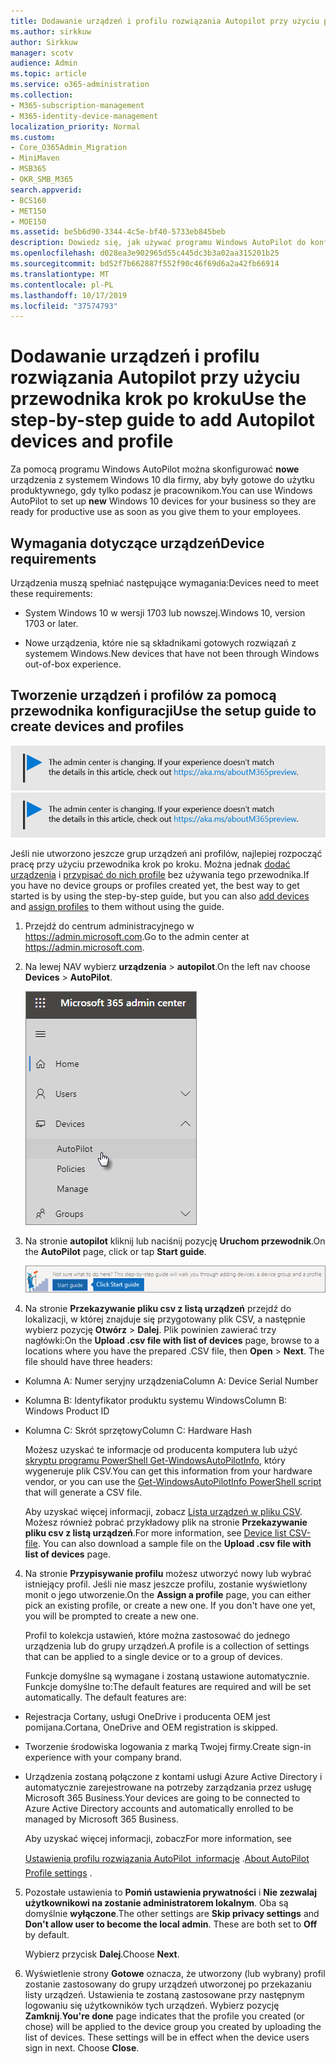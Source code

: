```yaml
---
title: Dodawanie urządzeń i profilu rozwiązania Autopilot przy użyciu przewodnika krok po kroku
ms.author: sirkkuw
author: Sirkkuw
manager: scotv
audience: Admin
ms.topic: article
ms.service: o365-administration
ms.collection:
- M365-subscription-management
- M365-identity-device-management
localization_priority: Normal
ms.custom:
- Core_O365Admin_Migration
- MiniMaven
- MSB365
- OKR_SMB_M365
search.appverid:
- BCS160
- MET150
- MOE150
ms.assetid: be5b6d90-3344-4c5e-bf40-5733eb845beb
description: Dowiedz się, jak używać programu Windows AutoPilot do konfigurowania nowych urządzeń z systemem Windows 10 dla Twojej firmy.
ms.openlocfilehash: d028ea3e902965d55c445dc3b3a02aa315201b25
ms.sourcegitcommit: bd52f7b662887f552f90c46f69d6a2a42fb66914
ms.translationtype: MT
ms.contentlocale: pl-PL
ms.lasthandoff: 10/17/2019
ms.locfileid: "37574793"
---
```

# <a name="use-the-step-by-step-guide-to-add-autopilot-devices-and-profile"></a><span data-ttu-id="97d85-103">Dodawanie urządzeń i profilu rozwiązania Autopilot przy użyciu przewodnika krok po kroku</span><span class="sxs-lookup"><span data-stu-id="97d85-103">Use the step-by-step guide to add Autopilot devices and profile</span></span>

<span data-ttu-id="97d85-104">Za pomocą programu Windows AutoPilot można skonfigurować **nowe** urządzenia z systemem Windows 10 dla firmy, aby były gotowe do użytku produktywnego, gdy tylko podasz je pracownikom.</span><span class="sxs-lookup"><span data-stu-id="97d85-104">You can use Windows AutoPilot to set up **new** Windows 10 devices for your business so they are ready for productive use as soon as you give them to your employees.</span></span>
  
## <a name="device-requirements"></a><span data-ttu-id="97d85-105">Wymagania dotyczące urządzeń</span><span class="sxs-lookup"><span data-stu-id="97d85-105">Device requirements</span></span>

<span data-ttu-id="97d85-106">Urządzenia muszą spełniać następujące wymagania:</span><span class="sxs-lookup"><span data-stu-id="97d85-106">Devices need to meet these requirements:</span></span>
  
- <span data-ttu-id="97d85-107">System Windows 10 w wersji 1703 lub nowszej.</span><span class="sxs-lookup"><span data-stu-id="97d85-107">Windows 10, version 1703 or later.</span></span>
    
- <span data-ttu-id="97d85-108">Nowe urządzenia, które nie są składnikami gotowych rozwiązań z systemem Windows.</span><span class="sxs-lookup"><span data-stu-id="97d85-108">New devices that have not been through Windows out-of-box experience.</span></span>
    
## <a name="use-the-setup-guide-to-create-devices-and-profiles"></a><span data-ttu-id="97d85-109">Tworzenie urządzeń i profilów za pomocą przewodnika konfiguracji</span><span class="sxs-lookup"><span data-stu-id="97d85-109">Use the setup guide to create devices and profiles</span></span>

<span data-ttu-id="97d85-110">[![Etykieta, aby poinformować, że centrum admin zmienia się i można znaleźć więcej szczegółów na aka.ms/aboutM365preview.](media/m365admincenterchanging.png)](https://docs.microsoft.com/office365/admin/microsoft-365-admin-center-preview)</span><span class="sxs-lookup"><span data-stu-id="97d85-110">[![Label to let you know the admin center is changing and you can find more details at aka.ms/aboutM365preview.](media/m365admincenterchanging.png)](https://docs.microsoft.com/office365/admin/microsoft-365-admin-center-preview)</span></span>

<span data-ttu-id="97d85-111">Jeśli nie utworzono jeszcze grup urządzeń ani profilów, najlepiej rozpocząć pracę przy użyciu przewodnika krok po kroku. Można jednak [dodać urządzenia](create-and-edit-autopilot-devices.md) i [przypisać do nich profile](create-and-edit-autopilot-profiles.md) bez używania tego przewodnika.</span><span class="sxs-lookup"><span data-stu-id="97d85-111">If you have no device groups or profiles created yet, the best way to get started is by using the step-by-step guide, but you can also [add devices](create-and-edit-autopilot-devices.md) and [assign profiles](create-and-edit-autopilot-profiles.md) to them without using the guide.</span></span> 
  
1. <span data-ttu-id="97d85-112">Przejdź do centrum administracyjnego w <a href="https://go.microsoft.com/fwlink/p/?linkid=837890" target="_blank">https://admin.microsoft.com</a>.</span><span class="sxs-lookup"><span data-stu-id="97d85-112">Go to the admin center at <a href="https://go.microsoft.com/fwlink/p/?linkid=837890" target="_blank">https://admin.microsoft.com</a>.</span></span>

2. <span data-ttu-id="97d85-113">Na lewej NAV wybierz **urządzenia** \> **autopilot**.</span><span class="sxs-lookup"><span data-stu-id="97d85-113">On the left nav choose **Devices** \> **AutoPilot**.</span></span>

    ![W centrum administracyjnym wybierz urządzenia, a następnie AutoPilot.](media/AutoPilot.png)
  
2. <span data-ttu-id="97d85-115">Na stronie **autopilot** kliknij lub naciśnij pozycję **Uruchom przewodnik**.</span><span class="sxs-lookup"><span data-stu-id="97d85-115">On the **AutoPilot** page, click or tap **Start guide**.</span></span>
    
    ![Click Start guide for step-by-step instructions for Autopilot.](media/31662655-d1e6-437d-87ea-c0dec5da56f7.png)
  
3. <span data-ttu-id="97d85-p101">Na stronie **Przekazywanie pliku csv z listą urządzeń** przejdź do lokalizacji, w której znajduje się przygotowany plik CSV, a następnie wybierz pozycję **Otwórz** \> **Dalej**. Plik powinien zawierać trzy nagłówki:</span><span class="sxs-lookup"><span data-stu-id="97d85-p101">On the **Upload .csv file with list of devices** page, browse to a locations where you have the prepared .CSV file, then **Open** \> **Next**. The file should have three headers:</span></span>
    
  - <span data-ttu-id="97d85-119">Kolumna A: Numer seryjny urządzenia</span><span class="sxs-lookup"><span data-stu-id="97d85-119">Column A: Device Serial Number</span></span>
    
  - <span data-ttu-id="97d85-120">Kolumna B: Identyfikator produktu systemu Windows</span><span class="sxs-lookup"><span data-stu-id="97d85-120">Column B: Windows Product ID</span></span>
    
  - <span data-ttu-id="97d85-121">Kolumna C: Skrót sprzętowy</span><span class="sxs-lookup"><span data-stu-id="97d85-121">Column C: Hardware Hash</span></span>
    
    <span data-ttu-id="97d85-122">Możesz uzyskać te informacje od producenta komputera lub użyć [skryptu programu PowerShell Get-WindowsAutoPilotInfo](https://www.powershellgallery.com/packages/Get-WindowsAutoPilotInfo), który wygeneruje plik CSV.</span><span class="sxs-lookup"><span data-stu-id="97d85-122">You can get this information from your hardware vendor, or you can use the [Get-WindowsAutoPilotInfo PowerShell script](https://www.powershellgallery.com/packages/Get-WindowsAutoPilotInfo) that will generate a CSV file.</span></span> 
    
    <span data-ttu-id="97d85-p102">Aby uzyskać więcej informacji, zobacz [Lista urządzeń w pliku CSV](https://support.office.com/article/932e3676-2491-49f0-9177-d893d2f5276e). Możesz również pobrać przykładowy plik na stronie **Przekazywanie pliku csv z listą urządzeń**.</span><span class="sxs-lookup"><span data-stu-id="97d85-p102">For more information, see [Device list CSV-file](https://support.office.com/article/932e3676-2491-49f0-9177-d893d2f5276e). You can also download a sample file on the **Upload .csv file with list of devices** page.</span></span> 
    
4. <span data-ttu-id="97d85-p103">Na stronie **Przypisywanie profilu** możesz utworzyć nowy lub wybrać istniejący profil. Jeśli nie masz jeszcze profilu, zostanie wyświetlony monit o jego utworzenie.</span><span class="sxs-lookup"><span data-stu-id="97d85-p103">On the **Assign a profile** page, you can either pick an existing profile, or create a new one. If you don't have one yet, you will be prompted to create a new one.</span></span> 
    
    <span data-ttu-id="97d85-127">Profil to kolekcja ustawień, które można zastosować do jednego urządzenia lub do grupy urządzeń.</span><span class="sxs-lookup"><span data-stu-id="97d85-127">A profile is a collection of settings that can be applied to a single device or to a group of devices.</span></span>
    
    <span data-ttu-id="97d85-p104">Funkcje domyślne są wymagane i zostaną ustawione automatycznie. Funkcje domyślne to:</span><span class="sxs-lookup"><span data-stu-id="97d85-p104">The default features are required and will be set automatically. The default features are:</span></span>
    
  - <span data-ttu-id="97d85-130">Rejestracja Cortany, usługi OneDrive i producenta OEM jest pomijana.</span><span class="sxs-lookup"><span data-stu-id="97d85-130">Cortana, OneDrive and OEM registration is skipped.</span></span>
    
  - <span data-ttu-id="97d85-131">Tworzenie środowiska logowania z marką Twojej firmy.</span><span class="sxs-lookup"><span data-stu-id="97d85-131">Create sign-in experience with your company brand.</span></span>
    
  - <span data-ttu-id="97d85-132">Urządzenia zostaną połączone z kontami usługi Azure Active Directory i automatycznie zarejestrowane na potrzeby zarządzania przez usługę Microsoft 365 Business.</span><span class="sxs-lookup"><span data-stu-id="97d85-132">Your devices are going to be connected to Azure Active Directory accounts and automatically enrolled to be managed by Microsoft 365 Business.</span></span>
    
    <span data-ttu-id="97d85-133">Aby uzyskać więcej informacji, zobacz</span><span class="sxs-lookup"><span data-stu-id="97d85-133">For more information, see</span></span>
    
    <span data-ttu-id="97d85-134">[Ustawienia profilu rozwiązania AutoPilot  informacje](autopilot-profile-settings.md) .</span><span class="sxs-lookup"><span data-stu-id="97d85-134">[About AutoPilot Profile settings](autopilot-profile-settings.md) .</span></span> 
    
5. <span data-ttu-id="97d85-135">Pozostałe ustawienia to **Pomiń ustawienia prywatności** i **Nie zezwalaj użytkownikowi na zostanie administratorem lokalnym**. Oba są domyślnie **wyłączone**.</span><span class="sxs-lookup"><span data-stu-id="97d85-135">The other settings are **Skip privacy settings** and **Don't allow user to become the local admin**. These are both set to **Off** by default.</span></span> 
    
    <span data-ttu-id="97d85-136">Wybierz przycisk **Dalej**.</span><span class="sxs-lookup"><span data-stu-id="97d85-136">Choose **Next**.</span></span>
    
6. <span data-ttu-id="97d85-p105">Wyświetlenie strony **Gotowe** oznacza, że utworzony (lub wybrany) profil zostanie zastosowany do grupy urządzeń utworzonej po przekazaniu listy urządzeń. Ustawienia te zostaną zastosowane przy następnym logowaniu się użytkowników tych urządzeń. Wybierz pozycję **Zamknij**.</span><span class="sxs-lookup"><span data-stu-id="97d85-p105">**You're done** page indicates that the profile you created (or chose) will be applied to the device group you created by uploading the list of devices. These settings will be in effect when the device users sign in next. Choose **Close**.</span></span>
    